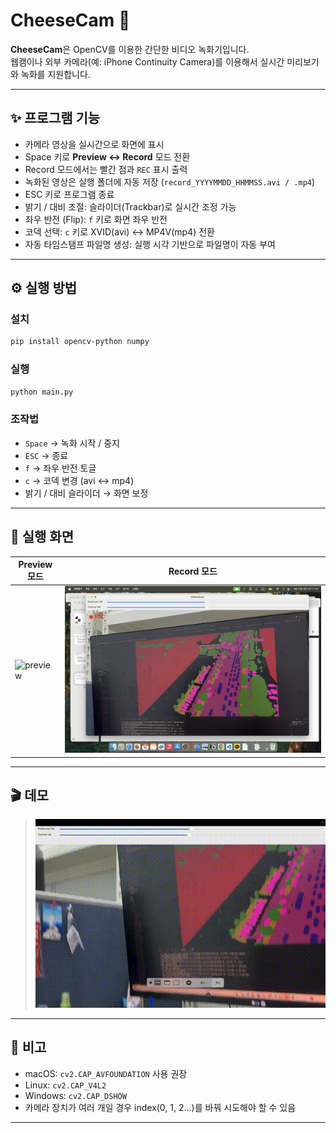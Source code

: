 # CheeseCam 🧀

**CheeseCam**은 OpenCV를 이용한 간단한 비디오 녹화기입니다.  
웹캠이나 외부 카메라(예: iPhone Continuity Camera)를 이용해서 실시간 미리보기와 녹화를 지원합니다.

---

## ✨ 프로그램 기능

- 카메라 영상을 실시간으로 화면에 표시
- Space 키로 **Preview ↔ Record** 모드 전환
- Record 모드에서는 빨간 점과 `REC` 표시 출력
- 녹화된 영상은 실행 폴더에 자동 저장 (`record_YYYYMMDD_HHMMSS.avi / .mp4`)
- ESC 키로 프로그램 종료
- 밝기 / 대비 조절: 슬라이더(Trackbar)로 실시간 조정 가능
- 좌우 반전 (Flip): `f` 키로 화면 좌우 반전
- 코덱 선택: `c` 키로 XVID(avi) ↔ MP4V(mp4) 전환
- 자동 타임스탬프 파일명 생성: 실행 시각 기반으로 파일명이 자동 부여

---

## ⚙️ 실행 방법

### 설치
```bash
pip install opencv-python numpy
````

### 실행

```bash
python main.py
```

### 조작법

* `Space` → 녹화 시작 / 중지
* `ESC` → 종료
* `f` → 좌우 반전 토글
* `c` → 코덱 변경 (avi ↔ mp4)
* 밝기 / 대비 슬라이더 → 화면 보정

---

## 📸 실행 화면

| Preview 모드                           | Record 모드                          |
| ------------------------------------ | ---------------------------------- |
| ![preview](./screenshot_preview.png) | ![record](./screenshot_record.png) |

---

## 🎬 데모

> ![demo](./demo.gif)

---

## 📝 비고

* macOS: `cv2.CAP_AVFOUNDATION` 사용 권장
* Linux: `cv2.CAP_V4L2`
* Windows: `cv2.CAP_DSHOW`
* 카메라 장치가 여러 개일 경우 index(0, 1, 2...)를 바꿔 시도해야 할 수 있음

---
